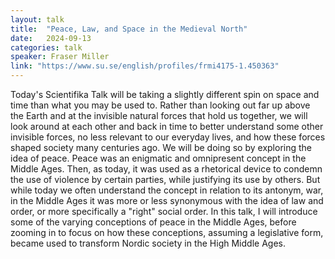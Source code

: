 ```yaml
---
layout: talk
title:  "Peace, Law, and Space in the Medieval North"
date:   2024-09-13
categories: talk
speaker: Fraser Miller
link: "https://www.su.se/english/profiles/frmi4175-1.450363"
---
```

Today's Scientifika Talk will be taking a slightly different spin on space and time than what you may be used to. Rather than looking out far up above the Earth and at the invisible natural forces that hold us together, we will look around at each other and back in time to better understand some other invisible forces, no less relevant to our everyday lives, and how these forces shaped society many centuries ago. We will be doing so by exploring the idea of peace. Peace was an enigmatic and omnipresent concept in the Middle Ages. Then, as today, it was used as a rhetorical device to condemn the use of violence by certain parties, while justifying its use by others. But while today we often understand the concept in relation to its antonym, war, in the Middle Ages it was more or less synonymous with the idea of law and order, or more specifically a "right" social order. In this talk, I will introduce some of the varying conceptions of peace in the Middle Ages, before zooming in to focus on how these conceptions, assuming a legislative form, became used to transform Nordic society in the High Middle Ages.
